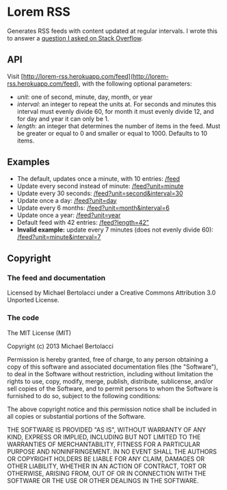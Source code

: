 # Lorem RSS

Generates RSS feeds with content updated at regular intervals. I wrote this to
answer a [question I asked on Stack Overflow](http://stackoverflow.com/questions/18202048/are-there-any-constantly-updating-rss-feed-services-to-use-for-testing-or-just).

## API

Visit [http://lorem-rss.herokuapp.com/feed](http://lorem-rss.herokuapp.com/feed), with the following optional parameters:

*   _unit_: one of second, minute, day, month, or year
*   _interval_: an integer to repeat the units at. For seconds and minutes this interval must evenly divide 60, for month it must evenly divide 12, and for day and year it can only be 1.
*   _length_: an integer that determines the number of items in the feed. Must be greater or equal to 0 and smaller or equal to 1000. Defaults to 10 items.

## Examples

*   The default, updates once a minute, with 10 entries: [/feed](http://lorem-rss.herokuapp.com/feed)
*   Update every second instead of minute: [/feed?unit=minute](http://lorem-rss.herokuapp.com/feed?unit=minute)
*   Update every 30 seconds: [/feed?unit=second&interval=30](http://lorem-rss.herokuapp.com/feed?unit=second&interval=30)
*   Update once a day: [/feed?unit=day](http://lorem-rss.herokuapp.com/feed?unit=day)
*   Update every 6 months: [/feed?unit=month&interval=6](http://lorem-rss.herokuapp.com/feed?unit=month&interval=6)
*   Update once a year: [/feed?unit=year](http://lorem-rss.herokuapp.com/feed?unit=year)
*   Default feed with 42 entries: [/feed?length=42"](http://lorem-rss.herokuapp.com/feed?length=42)
*   **Invalid example:** update every 7 minutes (does not evenly divide 60): [/feed?unit=minute&interval=7](http://lorem-rss.herokuapp.com/feed?unit=minute&interval=7)

## Copyright

### The feed and documentation

Licensed by Michael Bertolacci under a Creative Commons Attribution 3.0 Unported License.

### The code

The MIT License (MIT)

Copyright (c) 2013 Michael Bertolacci

Permission is hereby granted, free of charge, to any person obtaining a copy
of this software and associated documentation files (the "Software"), to deal
in the Software without restriction, including without limitation the rights
to use, copy, modify, merge, publish, distribute, sublicense, and/or sell
copies of the Software, and to permit persons to whom the Software is
furnished to do so, subject to the following conditions:

The above copyright notice and this permission notice shall be included in
all copies or substantial portions of the Software.

THE SOFTWARE IS PROVIDED "AS IS", WITHOUT WARRANTY OF ANY KIND, EXPRESS OR
IMPLIED, INCLUDING BUT NOT LIMITED TO THE WARRANTIES OF MERCHANTABILITY,
FITNESS FOR A PARTICULAR PURPOSE AND NONINFRINGEMENT. IN NO EVENT SHALL THE
AUTHORS OR COPYRIGHT HOLDERS BE LIABLE FOR ANY CLAIM, DAMAGES OR OTHER
LIABILITY, WHETHER IN AN ACTION OF CONTRACT, TORT OR OTHERWISE, ARISING FROM,
OUT OF OR IN CONNECTION WITH THE SOFTWARE OR THE USE OR OTHER DEALINGS IN
THE SOFTWARE.